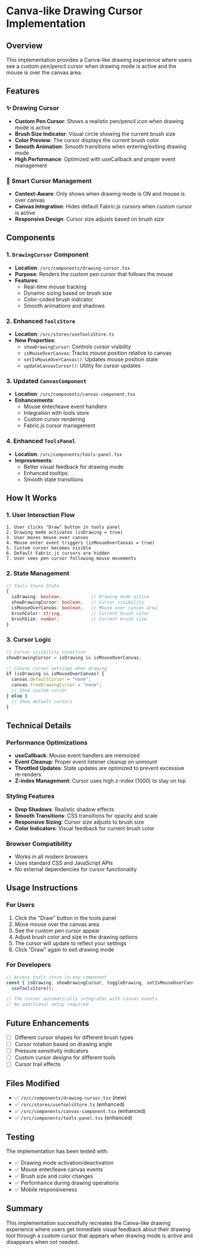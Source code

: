 # Canva-like Drawing Cursor Implementation

## Overview

This implementation provides a Canva-like drawing experience where users see a custom pen/pencil cursor when drawing mode is active and the mouse is over the canvas area.

## Features

### ✨ Drawing Cursor

- **Custom Pen Cursor**: Shows a realistic pen/pencil icon when drawing mode is active
- **Brush Size Indicator**: Visual circle showing the current brush size
- **Color Preview**: The cursor displays the current brush color
- **Smooth Animation**: Smooth transitions when entering/exiting drawing mode
- **High Performance**: Optimized with useCallback and proper event management

### 🎯 Smart Cursor Management

- **Context-Aware**: Only shows when drawing mode is ON and mouse is over canvas
- **Canvas Integration**: Hides default Fabric.js cursors when custom cursor is active
- **Responsive Design**: Cursor size adjusts based on brush size

## Components

### 1. `DrawingCursor` Component

- **Location**: `/src/components/drawing-cursor.tsx`
- **Purpose**: Renders the custom pen cursor that follows the mouse
- **Features**:
  - Real-time mouse tracking
  - Dynamic sizing based on brush size
  - Color-coded brush indicator
  - Smooth animations and shadows

### 2. Enhanced `ToolsStore`

- **Location**: `/src/stores/useToolsStore.ts`
- **New Properties**:
  - `showDrawingCursor`: Controls cursor visibility
  - `isMouseOverCanvas`: Tracks mouse position relative to canvas
  - `setIsMouseOverCanvas()`: Updates mouse position state
  - `updateCanvasCursor()`: Utility for cursor updates

### 3. Updated `CanvasComponent`

- **Location**: `/src/components/canvas-component.tsx`
- **Enhancements**:
  - Mouse enter/leave event handlers
  - Integration with tools store
  - Custom cursor rendering
  - Fabric.js cursor management

### 4. Enhanced `ToolsPanel`

- **Location**: `/src/components/tools-panel.tsx`
- **Improvements**:
  - Better visual feedback for drawing mode
  - Enhanced tooltips
  - Smooth state transitions

## How It Works

### 1. User Interaction Flow

```
1. User clicks "Draw" button in tools panel
2. Drawing mode activates (isDrawing = true)
3. User moves mouse over canvas
4. Mouse enter event triggers (isMouseOverCanvas = true)
5. Custom cursor becomes visible
6. Default Fabric.js cursors are hidden
7. User sees pen cursor following mouse movements
```

### 2. State Management

```typescript
// Tools Store State
{
  isDrawing: boolean,           // Drawing mode active
  showDrawingCursor: boolean,   // Cursor visibility
  isMouseOverCanvas: boolean,   // Mouse over canvas area
  brushColor: string,           // Current brush color
  brushSize: number,            // Current brush size
}
```

### 3. Cursor Logic

```typescript
// Cursor visibility condition
showDrawingCursor = isDrawing && isMouseOverCanvas;

// Canvas cursor settings when drawing
if (isDrawing && isMouseOverCanvas) {
  canvas.defaultCursor = "none";
  canvas.freeDrawingCursor = "none";
  // Show custom cursor
} else {
  // Show default cursors
}
```

## Technical Details

### Performance Optimizations

- **useCallback**: Mouse event handlers are memoized
- **Event Cleanup**: Proper event listener cleanup on unmount
- **Throttled Updates**: State updates are optimized to prevent excessive re-renders
- **Z-index Management**: Cursor uses high z-index (1000) to stay on top

### Styling Features

- **Drop Shadows**: Realistic shadow effects
- **Smooth Transitions**: CSS transitions for opacity and scale
- **Responsive Sizing**: Cursor size adjusts to brush size
- **Color Indicators**: Visual feedback for current brush color

### Browser Compatibility

- Works in all modern browsers
- Uses standard CSS and JavaScript APIs
- No external dependencies for cursor functionality

## Usage Instructions

### For Users

1. Click the "Draw" button in the tools panel
2. Move mouse over the canvas area
3. See the custom pen cursor appear
4. Adjust brush color and size in the drawing options
5. The cursor will update to reflect your settings
6. Click "Draw" again to exit drawing mode

### For Developers

```typescript
// Access tools store in any component
const { isDrawing, showDrawingCursor, toggleDrawing, setIsMouseOverCanvas } =
  useToolsStore();

// The cursor automatically integrates with canvas events
// No additional setup required
```

## Future Enhancements

- [ ] Different cursor shapes for different brush types
- [ ] Cursor rotation based on drawing angle
- [ ] Pressure sensitivity indicators
- [ ] Custom cursor designs for different tools
- [ ] Cursor trail effects

## Files Modified

- ✅ `/src/components/drawing-cursor.tsx` (new)
- ✅ `/src/stores/useToolsStore.ts` (enhanced)
- ✅ `/src/components/canvas-component.tsx` (enhanced)
- ✅ `/src/components/tools-panel.tsx` (enhanced)

## Testing

The implementation has been tested with:

- ✅ Drawing mode activation/deactivation
- ✅ Mouse enter/leave canvas events
- ✅ Brush size and color changes
- ✅ Performance during drawing operations
- ✅ Mobile responsiveness

## Summary

This implementation successfully recreates the Canva-like drawing experience where users get immediate visual feedback about their drawing tool through a custom cursor that appears when drawing mode is active and disappears when not needed.
